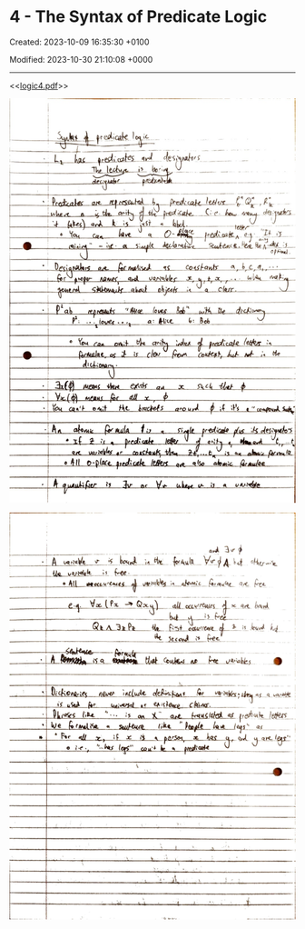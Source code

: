 # 4 - The Syntax of Predicate Logic

Created: 2023-10-09 16:35:30 +0100

Modified: 2023-10-30 21:10:08 +0000

---

<<[logic4.pdf](../../media/logic4.pdf)>>



![](../../media/Year-1-Logic-4---The-Syntax-of-Predicate-Logic-image1.jpeg)



![](../../media/Year-1-Logic-4---The-Syntax-of-Predicate-Logic-image2.jpeg)





